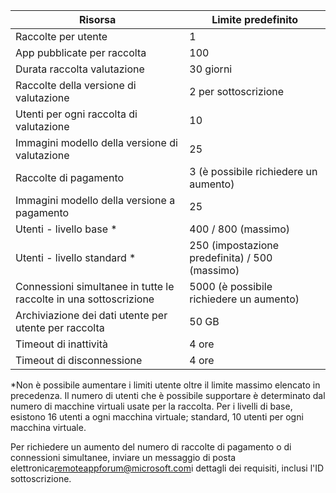 
|Risorsa | Limite predefinito|
|--------------|--------|
|Raccolte per utente| 1|
|App pubblicate per raccolta|	100|	
|Durata raccolta valutazione| 30 giorni|
|Raccolte della versione di valutazione| 2 per sottoscrizione|
|Utenti per ogni raccolta di valutazione| 10|
|Immagini modello della versione di valutazione|	25|
|Raccolte di pagamento| 3 (è possibile richiedere un aumento)|
|Immagini modello della versione a pagamento| 25|	
|Utenti - livello base *| 400 / 800 (massimo)|
|Utenti - livello standard *| 250 (impostazione predefinita) / 500 (massimo)|
|Connessioni simultanee in tutte le raccolte in una sottoscrizione| 5000 (è possibile richiedere un aumento)|
|Archiviazione dei dati utente per utente per raccolta| 50 GB|
|Timeout di inattività| 4 ore|
|Timeout di disconnessione| 4 ore|

*Non è possibile aumentare i limiti utente oltre il limite massimo elencato in precedenza. Il numero di utenti che è possibile supportare è determinato dal numero di macchine virtuali usate per la raccolta. Per i livelli di base, esistono 16 utenti a ogni macchina virtuale; standard, 10 utenti per ogni macchina virtuale.

Per richiedere un aumento del numero di raccolte di pagamento o di connessioni simultanee, inviare un messaggio di posta elettronica[remoteappforum@microsoft.com](mailto:remoteappforum@microsoft.com)i dettagli dei requisiti, inclusi l'ID sottoscrizione.

<!---HONumber=July15_HO4-->